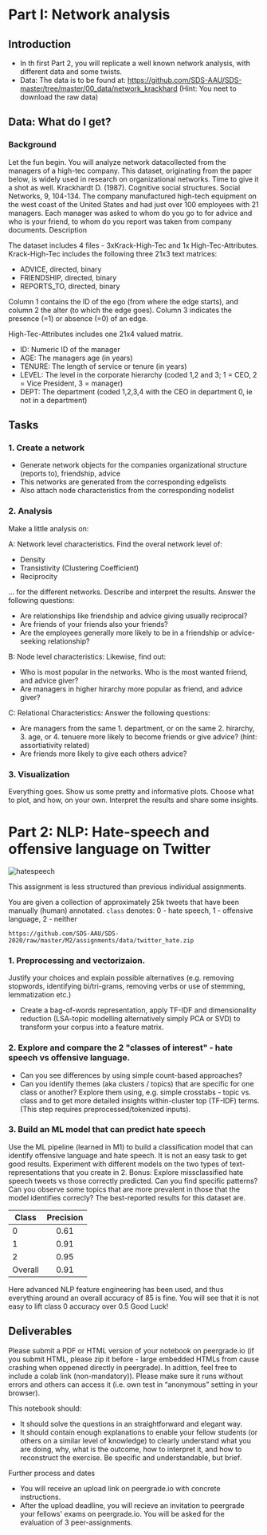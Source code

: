 # Part I: Network analysis

## Introduction

* In th first Part 2, you will replicate a well known network analysis, with different data and some twists. 
* Data: The data is to be found at: https://github.com/SDS-AAU/SDS-master/tree/master/00_data/network_krackhard  (Hint: You neet to download the raw data)

## Data: What do I get?

### Background
Let the fun begin. You will analyze network datacollected from the managers of a high-tec company. This dataset, originating from the paper below, is widely used in research on organizational networks. Time to give it a shot as well.
Krackhardt D. (1987). Cognitive social structures. Social Networks, 9, 104-134. The company manufactured high-tech equipment on the west coast of the United States and had just over 100 employees with 21 managers. Each manager was asked to whom do you go to for advice and who is your friend, to whom do you report was taken from company documents.
Description

The dataset includes 4 files - 3xKrack-High-Tec and 1x High-Tec-Attributes. Krack-High-Tec includes the following three 21x3 text matrices:

* ADVICE, directed, binary
* FRIENDSHIP, directed, binary
* REPORTS_TO, directed, binary

Column 1 contains the ID of the ego (from where the edge starts), and column 2 the alter (to which the edge goes). Column 3 indicates the presence (=1) or absence (=0) of an edge.

High-Tec-Attributes includes one 21x4 valued matrix.

* ID: Numeric ID of the manager
* AGE: The managers age (in years)
* TENURE: The length of service or tenure (in years)
* LEVEL: The level in the corporate hierarchy (coded 1,2 and 3; 1 = CEO, 2 = Vice President, 3 = manager)
* DEPT: The department (coded 1,2,3,4 with the CEO in department 0, ie not in a department)


## Tasks

### 1. Create a network

* Generate network objects for the companies organizational structure (reports to), friendship, advice
* This networks are generated from the corresponding edgelists
* Also attach node characteristics from the corresponding nodelist

### 2. Analysis

Make a little analysis on:

A: Network level characteristics. Find the overal network level of:

* Density
* Transistivity (Clustering Coefficient)
* Reciprocity

... for the different networks. Describe and interpret the results. Answer the following questions:

* Are relationships like friendship and advice giving usually reciprocal?
* Are friends of your friends also your friends?
* Are the employees generally more likely to be in a friendship or advice-seeking relationship?

B: Node level characteristics: Likewise, find out:

* Who is most popular in the networks. Who is the most wanted friend, and advice giver?
* Are managers in higher hirarchy more popular as friend, and advice giver?

C: Relational Characteristics: Answer the following questions:

* Are managers from the same 1. department, or on the same 2. hirarchy, 3. age, or 4. tenuere more likely to become friends or give advice? (hint: assortiativity related)
* Are friends more likely to give each others advice?


### 3. Visualization

Everything goes. Show us some pretty and informative plots. Choose what to plot, and how, on your own. Interpret the results and share some insights.


# Part 2: NLP: Hate-speech and offensive language on Twitter

![hatespeech](http://www.dqweek.com/wp-content/uploads/2017/06/news_firenze-800x550-800x420.jpeg)

This assignment is less structured than previous individual assignments.

You are given a collection of approximately 25k tweets that have been manually (human) annotated.  ```class``` denotes: 0 - hate speech, 1 - offensive language, 2 - neither

```https://github.com/SDS-AAU/SDS-2020/raw/master/M2/assignments/data/twitter_hate.zip```

### 1. Preprocessing and vectorizaion. 
Justify your choices and explain possible alternatives (e.g. removing stopwords, identifying bi/tri-grams, removing verbs or use of stemming, lemmatization etc.)
- Create a bag-of-words representation, apply TF-IDF and dimensionality reduction (LSA-topic modelling alternatively simply PCA or SVD) to transform your corpus into a feature matrix.

### 2. Explore and compare the 2 "classes of interest" - hate speech vs offensive language. 
- Can you see differences by using simple count-based approaches?
- Can you identify themes (aka clusters / topics) that are specific for one class or another? Explore them using, e.g. simple crosstabs - topic vs. class and to get more detailed insights within-cluster top (TF-IDF) terms. (This step requires preprocessed/tokenized inputs).

### 3. Build an ML model that can predict hate speech
Use the ML pipeline (learned in M1) to build a classification model that can identify offensive language and hate speech. It is not an easy task to get good results. Experiment with different models on the two types of text-representations that you create in 2.
Bonus: Explore missclassified hate speech tweets vs those correctly predicted. Can you find specific patterns? Can you observe some topics that are more prevalent in those that the model identifies correcly?
The best-reported results for this dataset are.

| Class         | Precision     |
| ------------- |:-------------:|
| 0             |0.61           |
| 1             |0.91           |
| 2             |0.95           |
| Overall       |0.91           |

Here advanced NLP feature engineering has been used, and thus everything around an overall accuracy of 85 is fine. You will see that it is not easy to lift class 0 accuracy over 0.5
Good Luck!

## Deliverables

Please submit a PDF or HTML version of your notebook on peergrade.io (if you submit HTML, please zip it before - large embedded HTMLs from cause crashing when oppened directly in peergrade). In adittion, feel free to include a colab link (non-mandatory)). Please make sure it runs without errors and others can access it (i.e. own test in “anonymous” setting in your browser).

This notebook should:

* It should solve the questions in an straightforward and elegant way.
* It should contain enough explanations to enable your fellow students (or others on a similar level of knowledge) to clearly understand what you are doing, why, what is the outcome, how to interpret it, and how to reconstruct the exercise. Be specific and understandable, but brief.

Further process and dates

* You will receive an upload link on peergrade.io with concrete instructions.
* After the upload deadline, you will recieve an invitation to peergrade your fellows' exams on peergrade.io. You will be asked for the evaluation of 3 peer-assignments.
